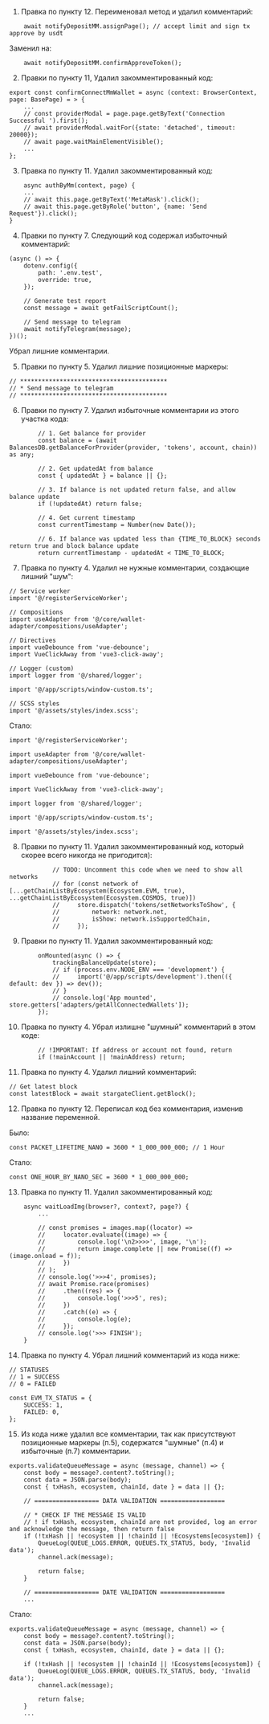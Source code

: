 1) Правка по пункту 12.
   Переименовал метод и удалил комментарий:

```
    await notifyDepositMM.assignPage(); // accept limit and sign tx approve by usdt
```

Заменил на:

```
    await notifyDepositMM.confirmApproveToken();
```

2) Правки по пункту 11,
   Удалил закомментированный код:

```
export const confirmConnectMmWallet = async (context: BrowserContext, page: BasePage) = > {
    ...
    // const providerModal = page.page.getByText('Connection Successful ').first();
    // await providerModal.waitFor({state: 'detached', timeout: 20000});
    // await page.waitMainElementVisible();
    ...
};
```

3) Правка по пункту 11.
   Удалил закомментированный код:

```
    async authByMm(context, page) {
    ...
    // await this.page.getByText('MetaMask').click();
    // await this.page.getByRole('button', {name: 'Send Request'}).click();
}
```

4) Правки по пункту 7.
   Следующий код содержал избыточный комментарий:

```
(async () => {
    dotenv.config({
        path: '.env.test',
        override: true,
    });

    // Generate test report
    const message = await getFailScriptCount();

    // Send message to telegram
    await notifyTelegram(message);
})();
```

Убрал лишние комментарии.

5) Правки по пункту 5.
   Удалил лишние позиционные маркеры:

```
// *****************************************
// * Send message to telegram
// *****************************************
```

6) Правки по пункту 7.
   Удалил избыточные комментарии из этого участка кода:

```
        // 1. Get balance for provider
        const balance = (await BalancesDB.getBalanceForProvider(provider, 'tokens', account, chain)) as any;

        // 2. Get updatedAt from balance
        const { updatedAt } = balance || {};

        // 3. If balance is not updated return false, and allow balance update
        if (!updatedAt) return false;

        // 4. Get current timestamp
        const currentTimestamp = Number(new Date());

        // 6. If balance was updated less than {TIME_TO_BLOCK} seconds return true and block balance update
        return currentTimestamp - updatedAt < TIME_TO_BLOCK;
```

7) Правка по пункту 4.
   Удалил не нужные комментарии, создающие лишний "шум":

```
// Service worker
import '@/registerServiceWorker';

// Compositions
import useAdapter from '@/core/wallet-adapter/compositions/useAdapter';

// Directives
import vueDebounce from 'vue-debounce';
import VueClickAway from 'vue3-click-away';

// Logger (custom)
import logger from '@/shared/logger';

import '@/app/scripts/window-custom.ts';

// SCSS styles
import '@/assets/styles/index.scss';
```

Стало:

```
import '@/registerServiceWorker';

import useAdapter from '@/core/wallet-adapter/compositions/useAdapter';

import vueDebounce from 'vue-debounce';

import VueClickAway from 'vue3-click-away';

import logger from '@/shared/logger';

import '@/app/scripts/window-custom.ts';

import '@/assets/styles/index.scss';
```

8) Правки по пункту 11.
   Удалил закомментированный код, который скорее всего никогда не пригодится):

```
            // TODO: Uncomment this code when we need to show all networks
            // for (const network of [...getChainListByEcosystem(Ecosystem.EVM, true), ...getChainListByEcosystem(Ecosystem.COSMOS, true)])
            //     store.dispatch('tokens/setNetworksToShow', {
            //         network: network.net,
            //         isShow: network.isSupportedChain,
            //     });
```

9) Правки по пункту 11.
   Удалил закомментированный код:

```
        onMounted(async () => {
            trackingBalanceUpdate(store);
            // if (process.env.NODE_ENV === 'development') {
            //     import('@/app/scripts/development').then(({ default: dev }) => dev());
            // }
            // console.log('App mounted', store.getters['adapters/getAllConnectedWallets']);
        });
```

10) Правка по пункту 4.
    Убрал излишне "шумный" комментарий в этом коде:

```
        // !IMPORTANT: If address or account not found, return
        if (!mainAccount || !mainAddress) return;
```

11) Правка по пункту 4.
    Удалил лишний комментарий:

```
// Get latest block
const latestBlock = await stargateClient.getBlock();
```

12) Правка по пункту 12.
    Переписал код без комментария, изменив название переменной.

Было:

```
const PACKET_LIFETIME_NANO = 3600 * 1_000_000_000; // 1 Hour
```

Стало:

```
const ONE_HOUR_BY_NANO_SEC = 3600 * 1_000_000_000;
```

13) Правка по пункту 11.
    Удалил закомментированный код:

```
    async waitLoadImg(browser?, context?, page?) {
        ...

        // const promises = images.map((locator) =>
        //     locator.evaluate((image) => {
        //         console.log('\n2>>>>', image, '\n');
        //         return image.complete || new Promise((f) => (image.onload = f));
        //     })
        // );
        // console.log('>>>4', promises);
        // await Promise.race(promises)
        //     .then((res) => {
        //         console.log('>>>5', res);
        //     })
        //     .catch((e) => {
        //         console.log(e);
        //     });
        // console.log('>>> FINISH');
    }
```

14) Правка по пункту 4.
Убрал лишний комментарий из кода ниже:
```
// STATUSES
// 1 = SUCCESS
// 0 = FAILED

const EVM_TX_STATUS = {
	SUCCESS: 1,
	FAILED: 0,
};
```

15) Из кода ниже удалил все комментарии, так как присутствуют позиционные маркеры (п.5), содержатся "шумные" (п.4) и избыточные (п.7) комментарии.
```
exports.validateQueueMessage = async (message, channel) => {
	const body = message?.content?.toString();
	const data = JSON.parse(body);
	const { txHash, ecosystem, chainId, date } = data || {};

	// ================== DATA VALIDATION ==================

	// * CHECK IF THE MESSAGE IS VALID
	// ! if txHash, ecosystem, chainId are not provided, log an error and acknowledge the message, then return false
	if (!txHash || !ecosystem || !chainId || !Ecosystems[ecosystem]) {
		QueueLog(QUEUE_LOGS.ERROR, QUEUES.TX_STATUS, body, 'Invalid data');
		channel.ack(message);

		return false;
	}

	// ================== DATE VALIDATION ==================
	...
```
Стало:
```
exports.validateQueueMessage = async (message, channel) => {
	const body = message?.content?.toString();
	const data = JSON.parse(body);
	const { txHash, ecosystem, chainId, date } = data || {};

	if (!txHash || !ecosystem || !chainId || !Ecosystems[ecosystem]) {
		QueueLog(QUEUE_LOGS.ERROR, QUEUES.TX_STATUS, body, 'Invalid data');
		channel.ack(message);

		return false;
	}
	...
```